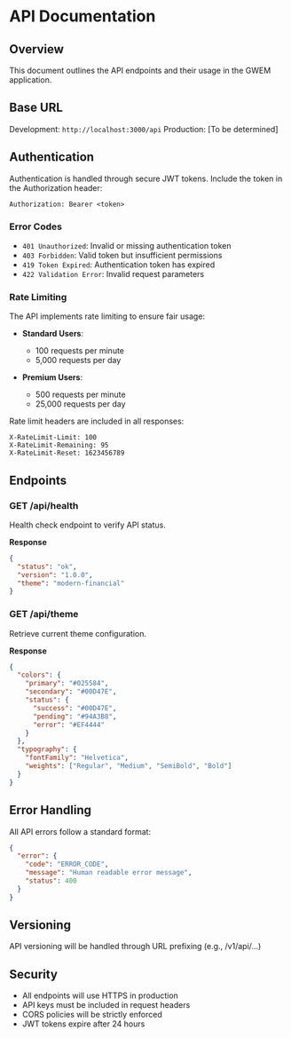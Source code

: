 # API Documentation

## Overview
This document outlines the API endpoints and their usage in the GWEM application.

## Base URL
Development: `http://localhost:3000/api`
Production: [To be determined]

## Authentication
Authentication is handled through secure JWT tokens. Include the token in the Authorization header:
```
Authorization: Bearer <token>
```

### Error Codes
- `401 Unauthorized`: Invalid or missing authentication token
- `403 Forbidden`: Valid token but insufficient permissions
- `419 Token Expired`: Authentication token has expired
- `422 Validation Error`: Invalid request parameters

### Rate Limiting
The API implements rate limiting to ensure fair usage:

- **Standard Users**:
  - 100 requests per minute
  - 5,000 requests per day

- **Premium Users**:
  - 500 requests per minute
  - 25,000 requests per day

Rate limit headers are included in all responses:
```
X-RateLimit-Limit: 100
X-RateLimit-Remaining: 95
X-RateLimit-Reset: 1623456789
```

## Endpoints

### GET /api/health
Health check endpoint to verify API status.

**Response**
```json
{
  "status": "ok",
  "version": "1.0.0",
  "theme": "modern-financial"
}
```

### GET /api/theme
Retrieve current theme configuration.

**Response**
```json
{
  "colors": {
    "primary": "#025584",
    "secondary": "#00D47E",
    "status": {
      "success": "#00D47E",
      "pending": "#94A3B8",
      "error": "#EF4444"
    }
  },
  "typography": {
    "fontFamily": "Helvetica",
    "weights": ["Regular", "Medium", "SemiBold", "Bold"]
  }
}
```

## Error Handling
All API errors follow a standard format:

```json
{
  "error": {
    "code": "ERROR_CODE",
    "message": "Human readable error message",
    "status": 400
  }
}
```

## Versioning
API versioning will be handled through URL prefixing (e.g., /v1/api/...)

## Security
- All endpoints will use HTTPS in production
- API keys must be included in request headers
- CORS policies will be strictly enforced
- JWT tokens expire after 24 hours
